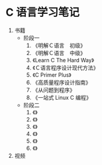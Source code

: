 # C 语言学习笔记

1. 书籍  
    + 阶段一
        1. 《明解Ｃ语言　初级》  
        2. 《明解Ｃ语言　中级》  
        3. 《Learn C The Hard Way》  
        4. 《Ｃ语言程序设计现代方法》  
        5. 《C Primer Plus》  
        6. 《高质量程序设计指南》  
        7. 《从问题到程序》  
        8. 《一站式 Linux C 编程》  
    + 阶段二  
        1. 《》  
        2. 《》  
        3. 《》  
        4. 《》  
        5. 《》   
        6. 《》  
2. 视频  
